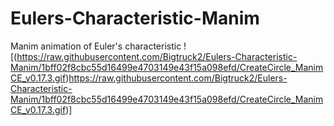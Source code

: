 # Eulers-Characteristic-Manim
Manim animation of Euler's characteristic
![(https://raw.githubusercontent.com/Bigtruck2/Eulers-Characteristic-Manim/1bff02f8cbc55d16499e4703149e43f15a098efd/CreateCircle_ManimCE_v0.17.3.gif)https://raw.githubusercontent.com/Bigtruck2/Eulers-Characteristic-Manim/1bff02f8cbc55d16499e4703149e43f15a098efd/CreateCircle_ManimCE_v0.17.3.gif)]
